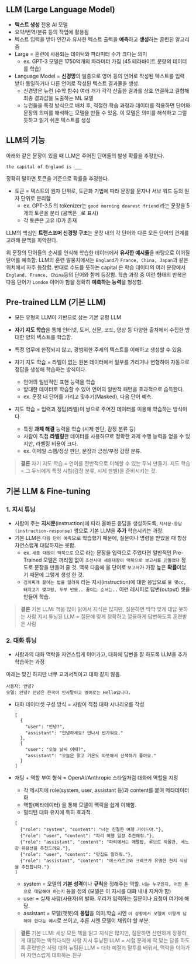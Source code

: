 ## LLM (Large Language Model)

- **텍스트 생성** 전용 AI 모델
- 요약/번역/분류 등의 작업에 활용됨
- 텍스트 입력을 받아 인간과 유사한 텍스트 출력을 **예측**하고 **생성**하는 훈련된 알고리즘
- Large = 훈련에 사용되는 데이턱와 파라미터 수가 크다는 의미 
  - ex. GPT-3 모델은 1750억개의 파라미터 가짐 (45 테라바이트 분량의 데이터를 학습)
- Language Model = **신경망**의 일종으로 영어 등의 언어로 작성된 텍스트를 입력 받아 동일하거나 다른 언어로 작성된 텍스트 결과물을 생성. 
  - 신경망은 뉴런 (수학 함수) 여러 개가 각각 산출한 결과를 상호 연결하고 결합해 최종 결과값을 도출하는 ML 모델
  - 뉴런들을 특정 방식으로 배치 후, 적절한 학습 과정과 데이터를 적용하면 단어와 문장의 의미를 해석하는 모델을 만들 수 있음. 이 모델은 의미를 해석하고 그럴듯하고 읽기 쉬운 텍스트를 생성
  
## LLM의 기능

아래와 같은 문장이 있을 때 LLM은 주어진 단어들의 발생 확률을 추정한다.

```the capital of England is ___ ``` 

정확히 말하면 토큰을 기준으로 확률을 추정한다. 
- 토큰 = 텍스트의 원자 단위로, 토큰화 기법에 따라 문장을 문자나 서브 워드 등의 원자 단위로 분리함
  - ex. GPT-3.5 의 tokenizer는 ```good morning dearest friend``` 라는 문장을 5개의 토큰을 분리 (공백은 ```_```로 표시)
  - 각 토큰은 고유 ID가 존재

LLM의 핵심인 **트랜스포머 신경망 구조**는 문장 내의 각 단어와 다른 모든 단어의 관계를 고려해 문맥을 파악한다. 

위 문장의 단어들의 순서를 인식해 학습한 데이터에서 **유사한 예시들**을 바탕으로 이어질 단어를 예측함. LLM의 훈련 말뭉치에서는 ```England```가 ```France, China, Japan```과 같은 위치에서 자주 등장함. 반대로 수도를 뜻하는 capital 은 학습 데이터의 여러 문장에서 ```England, France, China```등의 단어와 함께 등장함. 학습 과정 중 이런 형태의 반복은 다음 단어가 ```London``` 이어야 함을 정확히 **예측하는 능력**을 형성함. 

## Pre-trained LLM (기본 LLM)
- 모든 유형의 LLM이 기반으로 삼는 기본 유형 LLM 
- **자기 지도 학습**을 통해 인터넷, 도서, 신문, 코드, 영상 등 다양한 출처에서 수집한 방대한 양의 텍스트를 학습함. 
- 특정 업무에 한정되지 않고, 광범위한 주제의 텍스트를 이해하고 생성할 수 있음. 

- 자기 지도 학습 = 라벨이 없는 원본 데이터에서 일부를 가리거나 변형하여 자동으로 정답을 생성해 학습하는 방식이다.
  - 언어의 일반적인 표현 능력을 학습
  - 방대한 데이터로 학습할 수 있어 언어의 일반적 패턴을 효과적으로 습득한다.
  - ex. 문장 내 단어를 가리고 맞추기(Masked), 다음 단어 예측.

- 지도 학습 = 입력과 정답(라벨)이 쌍으로 주어진 데이터를 이용해 학습하는 방식이다.
  - 특정 **과제 해결** 능력을 학습 (시제 판단, 감정 분류 등)
  - 사람이 직접 **라벨링**한 데이터를 사용하므로 정확한 과제 수행 능력을 얻을 수 있지만, 라벨링 비용이 크다.
  - ex. 이메일 스팸/정상 판단, 문장과 긍정/부정 감정 분류.

> **결론** 
> 자기 지도 학습 = 언어를 전반적으로 이해할 수 있는 두뇌 만들기. 
> 지도 학습 = 그 두뇌에게 특정 시험(감정 분류, 시제 판별)을 준비시키는 것.

## 기본 LLM & Fine-tuning

### 1. 지시 튜닝
- 사람이 주는 **지시문**(instruction)에 따라 올바른 응답을 생성하도록, ```지시문-응답(instruction-response)``` 쌍으로 기본 LLM을 **추가** 학습시키는 과정.
- 기본 LLM은 ```다음 단어 예측```으로 학습했기 때문에, 질문이나 명령을 받았을 때 항상 자연스럽게 대답하지는 못함. 
  - ex. ```세종 대왕이 맥북으로``` 으로 라는 문장을 입력으로 주었다면 일반적인 Pre-Trained 모델은 꺼리낌 없이 ```조선시대 세종대왕이 맥북으로 보고서를 만들었다``` 정도로 문장을 만들어 줄 것. 맥북 다음에 올 단어로 ```보고서```가 가장 높은 **확률**이었기 때문에 그렇게 생성 한 것.
  - ```김치찌개 끓이는 법을 알려줘``` 라는 지시(instruction)에 대한 응답으로 ```물 몇cc, 돼지고기 몇그람, 두부 반모.. 끓이는 순서는..``` 이런 레시피로 답변(output) 셋을 만들어 학습.
  
> **결론**
기본 LLM: 책을 많이 읽어서 지식은 많지만, 질문하면 딱딱 맞게 대답 못하는 사람
지시 튜닝된 LLM = 질문에 맞게 정확하고 깔끔하게 답변하도록 훈련받은 사람

### 2. 대화 튜닝 
- 사람과의 대화 맥락을 자연스럽게 이어가고, 대화체 답변을 잘 하도록 LLM을 추가 학습하는 과정

아래는 맞긴 하지만 너무 교과서적이고 대화 같지 않음.
```
사용자: 안녕?
모델: 안녕? 안녕은 한국어 인사말이고 영어로는 Hello입니다.
```

- 대화 데이터셋 구성 방식 = 사람이 직접 대화 시나리오를 작성
  ```
  [
    {
      "user": "안녕?",
      "assistant": "안녕하세요! 만나서 반가워요."
    },
    {
      "user": "오늘 날씨 어때?",
      "assistant": "오늘은 맑고 기온도 따뜻해서 산책하기 좋아요."
    }
  ]
  ```
- 채팅 + 역할 부여 형식 = OpenAI/Anthropic 스타일처럼 대화에 역할을 지정
  - 각 메시지에 role(system, user, assistant 등)과 content를 붙여 메타데이터화 
  - 역할(메타데이터) 을 통해 모델이 맥락을 쉽게 이해함.
  - 멀티턴 대화 유지에 특히 효과적.
  
  ```
  [
    {"role": "system", "content": "너는 친절한 여행 가이드야."},
    {"role": "user", "content": "파리 여행 일정 추천해줘."},
    {"role": "assistant", "content": "파리에서는 에펠탑, 루브르 박물관, 세느강 유람선을 추천드려요."},
    {"role": "user", "content": "맛집도 알려줘."},
    {"role": "assistant", "content": "에스카르고와 크레프가 유명한 현지 식당을 추천합니다."}
  ]
  ```
  - system = 모델의 **기본 성격**이나 **규칙**을 정해주는 역할. ```너는 누구인지, 어떤 톤으로 대답해야 하는지``` 등을 정의 (모델은 이 지시를 대화 내내 지켜야 함)
  - user = 실제 사람(사용자)의 발화. 우리가 입력하는 질문이나 요청이 여기에 해당.
  - assistant = 모델(챗봇)의 **응답**을 의미.학습 시엔 ```이 상황에서 모델이 이렇게 답해야 한다는 예시```로 쓰이고, 추론 시엔 모델이 채워야 할 부분.

> **결론**
기본 LLM: 세상 모든 책을 읽고 지식은 많지만, 질문하면 산만하게 장황하게 대답하는 박학다식한 사람
지시 튜닝된 LLM = 시험 문제에 딱 맞는 답을 하도록 훈련받은 사람
대화 뉴팅된 LLM = 대화 예절과 말투를 배워서, 맥락을 이어가며 자연스럽게 대화하는 친구

